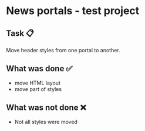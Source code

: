 # News portals - test project

## Task 📋
Move header styles from one portal to another.

## What was done ✅

- move HTML layout
- move part of styles

## What was not done ❌

- Not all styles were moved
